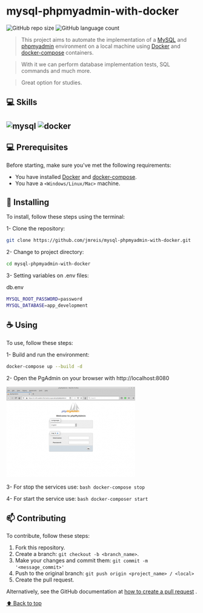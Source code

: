 # mysql-phpmyadmin-with-docker

<!---These are examples. See https://shields.io for others or to customize this shield set. You might want to include dependencies, project status and license information here--->

![GitHub repo size](https://img.shields.io/github/repo-size/jmreis/mysql-phpmyadmin-with-docker?style=for-the-badge)
![GitHub language count](https://img.shields.io/github/languages/count/jmreis/mysql-phpmyadmin-with-docker?style=for-the-badge)
<!--![GitHub forks](https://img.shields.io/github/forks/jmreis/hacker-new-scraper?style=for-the-badge)
![Bitbucket open issues](https://img.shields.io/bitbucket/issues/jmreis/hacker-new-scraper?style=for-the-badge)
![Bitbucket open pull requests](https://img.shields.io/bitbucket/pr-raw/jmreis/hacker-new-scraper?style=for-the-badge)-->


> This project aims to automate the implementation of a [MySQL](https://dev.mysql.com/) and [phpmyadmin](https://www.phpmyadmin.net/) environment on a local machine using [Docker](https://docs.docker.com/) and [docker-compose](https://docs.docker.com/compose/) containers.

> With it we can perform database implementation tests, SQL commands and much more.

> Great option for studies.


## 💻 Skills

![mysql](https://img.shields.io/badge/MySQL-00000F?style=for-the-badge&logo=mysql&logoColor=white) ![docker](https://camo.githubusercontent.com/63350538fde994bc287ccd4908809301e157980e6564bf78d2c5cec22c0a5914/68747470733a2f2f696d672e736869656c64732e696f2f62616467652f446f636b65722d3243413545303f7374796c653d666f722d7468652d6261646765266c6f676f3d646f636b6572266c6f676f436f6c6f723d7768697465)
---

## 💻 Prerequisites

Before starting, make sure you've met the following requirements:
<!---These are example requirements only. Add, duplicate or remove as needed--->
* You have installed [Docker](https://docs.docker.com/) and [docker-compose](https://docs.docker.com/compose/).
* You have a `<Windows/Linux/Mac>` machine.


## 🚀 Installing 

To install, follow these steps using the terminal:

1- Clone the repository:

```bash
git clone https://github.com/jmreis/mysql-phpmyadmin-with-docker.git
```

2- Change to project directory:

```bash
cd mysql-phpmyadmin-with-docker
```


3- Setting variables on .env files:

db.env

```bash
MYSQL_ROOT_PASSWORD=password
MYSQL_DATABASE=app_development
```


## ☕ Using

To use, follow these steps:

1- Build and run the environment:

```bash
docker-compose up --build -d
```

2- Open the PgAdmin on your browser with http://localhost:8080

![project.gif](img/phpmyadmin.png)

3- For stop the services use:
    ```bash
    docker-compose stop
    ```

4- For start the service use:
    ```bash
    docker-composer start
    ```

## 📫 Contributing
<!---If your README is long or if you have any specific process or steps you want contributors to follow, consider creating a separate CONTRIBUTING.md file--->
To contribute, follow these steps:

1. Fork this repository.
2. Create a branch: `git checkout -b <branch_name>`.
3. Make your changes and commit them: `git commit -m '<message_commit>'`
4. Push to the original branch: `git push origin <project_name> / <local>`
5. Create the pull request.

Alternatively, see the GitHub documentation at [how to create a pull request](https://help.github.com/en/github/collaborating-with-issues-and-pull-requests/creating-a-pull-request ) .


[⬆ Back to top](#mysql-phpmyadmin-with-docker)<br>
